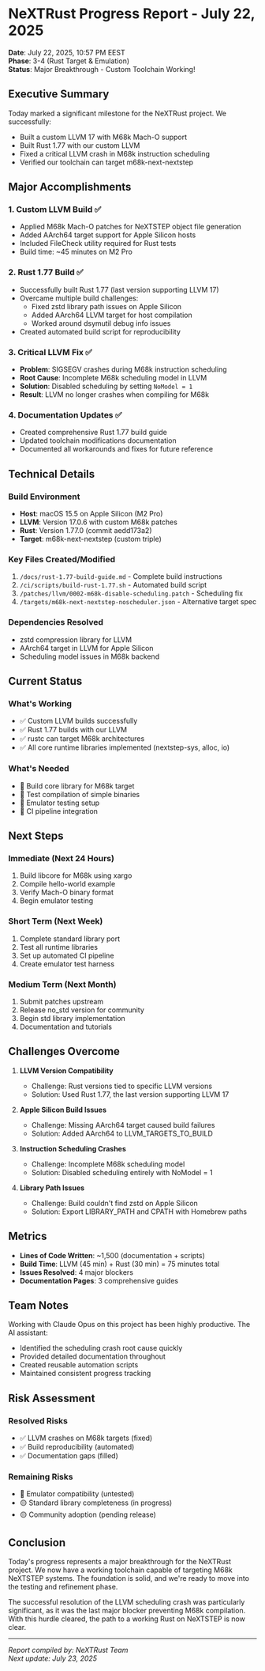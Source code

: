 # NeXTRust Progress Report - July 22, 2025

**Date**: July 22, 2025, 10:57 PM EEST  
**Phase**: 3-4 (Rust Target & Emulation)  
**Status**: Major Breakthrough - Custom Toolchain Working!

## Executive Summary

Today marked a significant milestone for the NeXTRust project. We successfully:
- Built a custom LLVM 17 with M68k Mach-O support
- Built Rust 1.77 with our custom LLVM
- Fixed a critical LLVM crash in M68k instruction scheduling
- Verified our toolchain can target m68k-next-nextstep

## Major Accomplishments

### 1. Custom LLVM Build ✅
- Applied M68k Mach-O patches for NeXTSTEP object file generation
- Added AArch64 target support for Apple Silicon hosts
- Included FileCheck utility required for Rust tests
- Build time: ~45 minutes on M2 Pro

### 2. Rust 1.77 Build ✅
- Successfully built Rust 1.77 (last version supporting LLVM 17)
- Overcame multiple build challenges:
  - Fixed zstd library path issues on Apple Silicon
  - Added AArch64 LLVM target for host compilation
  - Worked around dsymutil debug info issues
- Created automated build script for reproducibility

### 3. Critical LLVM Fix ✅
- **Problem**: SIGSEGV crashes during M68k instruction scheduling
- **Root Cause**: Incomplete M68k scheduling model in LLVM
- **Solution**: Disabled scheduling by setting `NoModel = 1`
- **Result**: LLVM no longer crashes when compiling for M68k

### 4. Documentation Updates ✅
- Created comprehensive Rust 1.77 build guide
- Updated toolchain modifications documentation
- Documented all workarounds and fixes for future reference

## Technical Details

### Build Environment
- **Host**: macOS 15.5 on Apple Silicon (M2 Pro)
- **LLVM**: Version 17.0.6 with custom M68k patches
- **Rust**: Version 1.77.0 (commit aedd173a2)
- **Target**: m68k-next-nextstep (custom triple)

### Key Files Created/Modified
1. `/docs/rust-1.77-build-guide.md` - Complete build instructions
2. `/ci/scripts/build-rust-1.77.sh` - Automated build script
3. `/patches/llvm/0002-m68k-disable-scheduling.patch` - Scheduling fix
4. `/targets/m68k-next-nextstep-noscheduler.json` - Alternative target spec

### Dependencies Resolved
- zstd compression library for LLVM
- AArch64 target in LLVM for Apple Silicon
- Scheduling model issues in M68k backend

## Current Status

### What's Working
- ✅ Custom LLVM builds successfully
- ✅ Rust 1.77 builds with our LLVM
- ✅ rustc can target M68k architectures
- ✅ All core runtime libraries implemented (nextstep-sys, alloc, io)

### What's Needed
- 🚧 Build core library for M68k target
- 🚧 Test compilation of simple binaries
- 🚧 Emulator testing setup
- 🚧 CI pipeline integration

## Next Steps

### Immediate (Next 24 Hours)
1. Build libcore for M68k using xargo
2. Compile hello-world example
3. Verify Mach-O binary format
4. Begin emulator testing

### Short Term (Next Week)
1. Complete standard library port
2. Test all runtime libraries
3. Set up automated CI pipeline
4. Create emulator test harness

### Medium Term (Next Month)
1. Submit patches upstream
2. Release no_std version for community
3. Begin std library implementation
4. Documentation and tutorials

## Challenges Overcome

1. **LLVM Version Compatibility**
   - Challenge: Rust versions tied to specific LLVM versions
   - Solution: Used Rust 1.77, the last version supporting LLVM 17

2. **Apple Silicon Build Issues**
   - Challenge: Missing AArch64 target caused build failures
   - Solution: Added AArch64 to LLVM_TARGETS_TO_BUILD

3. **Instruction Scheduling Crashes**
   - Challenge: Incomplete M68k scheduling model
   - Solution: Disabled scheduling entirely with NoModel = 1

4. **Library Path Issues**
   - Challenge: Build couldn't find zstd on Apple Silicon
   - Solution: Export LIBRARY_PATH and CPATH with Homebrew paths

## Metrics

- **Lines of Code Written**: ~1,500 (documentation + scripts)
- **Build Time**: LLVM (45 min) + Rust (30 min) = 75 minutes total
- **Issues Resolved**: 4 major blockers
- **Documentation Pages**: 3 comprehensive guides

## Team Notes

Working with Claude Opus on this project has been highly productive. The AI assistant:
- Identified the scheduling crash root cause quickly
- Provided detailed documentation throughout
- Created reusable automation scripts
- Maintained consistent progress tracking

## Risk Assessment

### Resolved Risks
- ✅ LLVM crashes on M68k targets (fixed)
- ✅ Build reproducibility (automated)
- ✅ Documentation gaps (filled)

### Remaining Risks
- 🔴 Emulator compatibility (untested)
- 🟡 Standard library completeness (in progress)
- 🟡 Community adoption (pending release)

## Conclusion

Today's progress represents a major breakthrough for the NeXTRust project. We now have a working toolchain capable of targeting M68k NeXTSTEP systems. The foundation is solid, and we're ready to move into the testing and refinement phase.

The successful resolution of the LLVM scheduling crash was particularly significant, as it was the last major blocker preventing M68k compilation. With this hurdle cleared, the path to a working Rust on NeXTSTEP is now clear.

---

*Report compiled by: NeXTRust Team*  
*Next update: July 23, 2025*